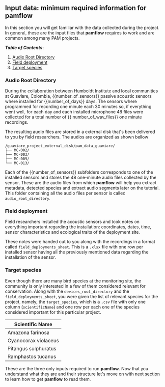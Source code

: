 ## Input data: minimum required information for **pamflow**

In this section you will get familiar with the data collected during the project. In general, these are the input files that **pamflow** requires to work and are common among many PAM projects.

***Table of Contents***: 
1. [Audio Root Directory](#devices-root-directory)
2. [Field deployment](#field-deployment)
3. [Target species](#target-species)


### Audio Root Directory

During the collaboration between Humboldt Institute and local communities at Guaviare, Colombia, {{number_of_sensors}} passive acoustic sensors where installed for {{number_of_days}} days. The sensors where programmed for recording one minute each 30 minutes so, if everything went well, for each day and each installed microphone 48 files were collected for a total number of {{ number_of_wav_files}} one minute recordings. 

The resulting audio files are stored in a  external disk that's been delivered to you by  field researchers. The audios are organized as shown bellow

```
/guaviare_project_external_disk/pam_data_guaviare/
├── MC-002/
├── MC-003/  
├── MC-009/  
└── MC-013/  
```

Each of the {{number_of_sensors}} subfolders corresponds to one of the installed sensors and stores the 48 one-minute audio files collected by the sensor. These are the audio files from which **pamflow** will help you extract metadata, detected species and extract audio segments later on the tutorial. This folder containing all the audio files per sensor is called `audio_root_directory`. 


### Field deployment

Field researchers installed the acoustic sensors and took notes on everything important regarding the installation: coordinates, dates, time, sensor characteristics and  ecological traits of the deployment site. 

These notes were handed out to you along with the recordings in a format  called `field_deployments_sheet`. This is a `.xlsx` file with one row per installed sensor having all the previously mentioned data regarding the installation of the sensor. 

### Target species

Even though there are many bird species at the monitoring site, the community is only interested in a few of them considered relevant for conservation. Along with the `devices_root_directory` and the `field_deployments_sheet`, you were given the list of relevant species for the project, namely, the `target_species`, which is a `.csv` file with only one column (`scientificName`) and one row per each one of the species considered important  for this particular project. 

| Scientific Name          |
|--------------------------|
| Amazona farinosa         |
| Cyanocorax violaceus     |
| Pitangus sulphuratus     |
| Ramphastos tucanus       |


These are the three only inputs required to run **pamflow**. Now that you understand what they are and their structure let's move on with [next section](./data_preparation.md) to learn how to get **pamflow** to read them. 